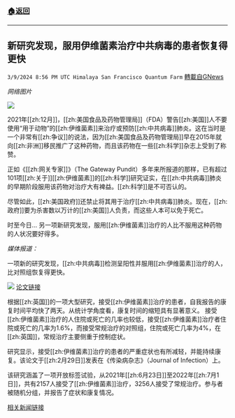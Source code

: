 ###  [:house:返回](README.md)
---


## 新研究发现，服用伊维菌素治疗中共病毒的患者恢复得更快
`3/9/2024 8:56 PM UTC Himalaya San Francisco Quantum Farm` [轉載自GNews](https://gnews.org/articles/2380394)

*网络图片*

![](ipfs://QmZVn6pE2jd6V3DcVVYnP1C2aPoRdTvfiPwsgrkCfxoFda?.png)

2021年[[zh:12月]]，[[zh:美国食品及药物管理局]]（FDA）警告[[zh:美国]]人不要使用“用于动物”的[[zh:伊维菌素]]来治疗或预防[[zh:中共病毒]]肺炎。这在当时是一个非常有[[zh:争议]]的说法，因为[[zh:美国食品及药物管理局]]早在2015年就向[[zh:非洲]]移民推广了这种药物，而且该药物在一些[[zh:科学]]杂志上受到了称赞。

正如《[[zh:网关专家]]》（The Gateway Pundit）多年来所报道的那样，已有超过101项[[zh:关于]][[zh:伊维菌素]]的[[zh:科学]]研究证实，在[[zh:中共病毒]]肺炎的早期阶段服用该药物对治疗大有裨益。[[zh:科学]]是不可否认的。

尽管如此，[[zh:美国政府]]还禁止将其用于治疗[[zh:中共病毒]]肺炎。现在，[[zh:政府]]要为杀害数以万计的[[zh:美国]]人负责，而这些人本可以免于死亡。

时至今日… 另一项新研究发现，服用[[zh:伊维菌素]]治疗的人比不服用这种药物的人状况要好得多。

*媒体报道：*

一项新的研究发现，[[zh:中共病毒]]检测呈阳性并服用[[zh:伊维菌素]]治疗的人，比对照组恢复得更快。

![](ipfs://QmPZkNkRAiGpboaPT7EftXbX6nu4E4HmpRJW9LiEU1B8Cj?.png)
[论文链接](https://www.journalofinfection.com/article/S0163-4453(24)00064-1/fulltext)

根据[[zh:英国]]的一项大型研究，接受[[zh:伊维菌素]]治疗的患者，自我报告的康复时间平均快了两天。从统计学角度看，康复时间的缩短具有显著意义。
接受[[zh:伊维菌素]]治疗的人住院或死亡的几率也较低，接受[[zh:伊维菌素]]治疗者住院或死亡的几率为1.6%，而接受常规治疗的对照组，住院或死亡几率为4%，在[[zh:英国]]，常规治疗主要侧重于控制症状。

研究显示，接受[[zh:伊维菌素]]治疗的患者的严重症状也有所减轻，并能持续康复。该论文于[[zh:2月29日]]发表在《传染病杂志》（Journal of Infection）上。

该研究涵盖了一项开放标签试验，从2021年[[zh:6月23日]]至2022年[[zh:7月1日]]，共有2157人接受了[[zh:伊维菌素]]治疗，3256人接受了常规治疗。参与者被随机分组，并报告了症状和康复情况。

[相关新闻链接](https://www.thegatewaypundit.com/2024/03/they-lied-you-new-study-finds-people-who/)

